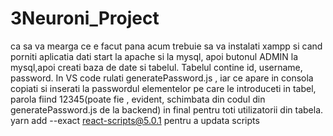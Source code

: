 # 3Neuroni_Project
ca sa va mearga ce e facut pana acum trebuie sa va instalati xampp si cand porniti aplicatia dati start la apache si la mysql, apoi butonul ADMIN la mysql,apoi creati baza de date si tabelul. Tabelul contine id, username, password. In VS code rulati generatePassword.js , iar ce apare in consola copiati si inserati la passwordul elementelor pe care le introduceti in tabel, parola fiind 12345(poate fie , evident, schimbata din codul din generatePassword.js de la backend) in final pentru toti utilizatorii din tabela. 
yarn add --exact react-scripts@5.0.1
pentru a updata scripts